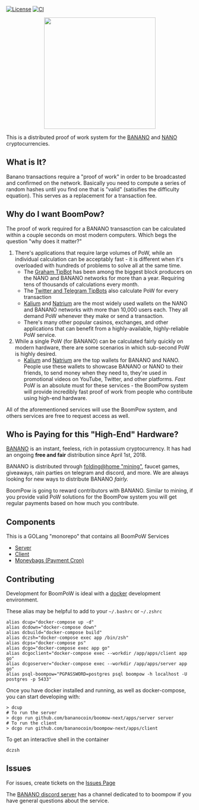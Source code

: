 [![License](https://img.shields.io/github/license/BananoCoin/boompow-next)](https://github.com/BananoCoin/boompow-next/blob/master/LICENSE) [![CI](https://github.com/BananoCoin/boompow-next/workflows/CI/badge.svg)](https://github.com/BananoCoin/boompow-next/actions?query=workflow%3ACI)

<p align="center">
  <img src="https://raw.githubusercontent.com/BananoCoin/boompow-next/master/logo.svg" width="300">
</p>

This is a distributed proof of work system for the [BANANO](https://banano.cc) and [NANO](https://nano.org) cryptocurrencies.

## What is It?

Banano transactions require a "proof of work" in order to be broadcasted and confirmed on the network. Basically you need to compute a series of random hashes until you find one that is "valid" (satisifies the difficulty equation). This serves as a replacement for a transaction fee.

## Why do I want BoomPow?

The proof of work required for a BANANO transasction can be calculated within a couple seconds on most modern computers. Which begs the question "why does it matter?"

1. There's applications that require large volumes of PoW, while an individual calculation can be acceptably fast - it is different when it's overloaded with hundreds of problems to solve all at the same time.
   - The [Graham TipBot](https://github.com/bbedward/Graham_Nano_Tip_Bot) has been among the biggest block producers on the NANO and BANANO networks for more than a year. Requiring tens of thousands of calculations every month.
   - The [Twitter and Telegram TipBots](https://github.com/mitche50/NanoTipBot) also calculate PoW for every transaction
   - [Kalium](https://kalium.banano.cc) and [Natrium](https://natrium.io) are the most widely used wallets on the NANO and BANANO networks with more than 10,000 users each. They all demand PoW whenever they make or send a transaction.
   - There's many other popular casinos, exchanges, and other applications that can benefit from a highly-available, highly-reliable PoW service.
2. While a single PoW (for BANANO) can be calculated fairly quickly on modern hardware, there are some scenarios in which sub-second PoW is highly desired.
   - [Kalium](https://kalium.banano.cc) and [Natrium](https://natrium.io) are the top wallets for BANANO and NANO. People use these wallets to showcase BANANO or NANO to their friends, to send money when they need to, they're used in promotional videos on YouTube, Twitter, and other platforms. _Fast_ PoW is an absolute must for these services - the BoomPow system will provide incredibly fast proof of work from people who contribute using high-end hardware.

All of the aforementioned services will use the BoomPow system, and others services are free to request access as well.

## Who is Paying for this "High-End" Hardware?

[BANANO](https://banano.cc) is an instant, feeless, rich in potassium cryptocurrency. It has had an ongoing **free and fair** distribution since April 1st, 2018.

BANANO is distributed through [folding@home "mining"](https://bananominer.com), faucet games, giveaways, rain parties on telegram and discord, and more. We are always looking for new ways to distribute BANANO _fairly._

BoomPow is going to reward contributors with BANANO. Similar to mining, if you provide valid PoW solutions for the BoomPow system you will get regular payments based on how much you contribute.

## Components

This is a GOLang "monorepo" that contains all BoomPoW Services

- [Server](https://github.com/BananoCoin/boompow-next/blob/master/apps/server)
- [Client](https://github.com/BananoCoin/boompow-next/blob/master/apps/client)
- [Moneybags (Payment Cron)](https://github.com/BananoCoin/boompow-next/blob/master/services/moneybags)

## Contributing

Development for BoomPoW is ideal with a [docker](https://www.docker.com/) development environment.

These alias may be helpful to add to your `~/.bashrc` or `~/.zshrc`

```
alias dcup="docker-compose up -d"
alias dcdown="docker-compose down"
alias dcbuild="docker-compose build"
alias dczsh="docker-compose exec app /bin/zsh"
alias dcps="docker-compose ps"
alias dcgo="docker-compose exec app go"
alias dcgoclient="docker-compose exec --workdir /app/apps/client app go"
alias dcgoserver="docker-compose exec --workdir /app/apps/server app go"
alias psql-boompow="PGPASSWORD=postgres psql boompow -h localhost -U postgres -p 5433"
```

Once you have docker installed and running, as well as docker-compose, you can start developing with:

```
> dcup
# To run the server
> dcgo run github.com/bananocoin/boomow-next/apps/server server
# To run the client
> dcgo run github.com/bananocoin/boompow-next/apps/client
```

To get an interactive shell in the container

```
dczsh
```

## Issues

For issues, create tickets on the [Issues Page](https://github.com/BananoCoin/boompow-next/issues)

The [BANANO discord server](https://chat.banano.cc) has a channel dedicated to to boompow if you have general questions about the service.
